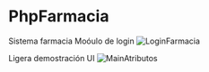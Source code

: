 # PhpFarmacia
Sistema farmacia
Moóulo de login
![LoginFarmacia](https://user-images.githubusercontent.com/73661759/137224403-709d2a62-d0f0-480b-b915-7e3dd0d9b6bf.jpg)

Ligera demostración UI 
![MainAtributos](https://user-images.githubusercontent.com/73661759/137224423-e7f1c445-d730-4fc4-b6bd-7d4a88d8206c.jpg)


